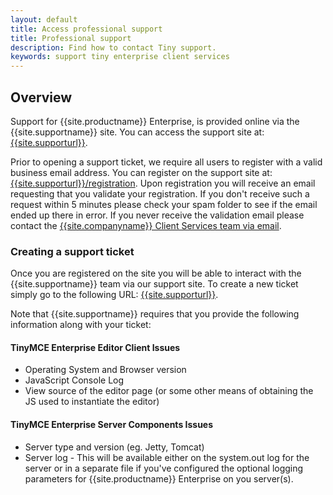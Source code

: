```yaml
---
layout: default
title: Access professional support
title: Professional support
description: Find how to contact Tiny support.
keywords: support tiny enterprise client services
---
```


## Overview

Support for {{site.productname}} Enterprise, is provided online via the {{site.supportname}} site.  You can access the support site at: [{{site.supporturl}}]({{site.supporturl}}).

Prior to opening a support ticket, we require all users to register with a valid business email address. You can register on the support site at: [{{site.supporturl}}/registration]({{site.supporturl}}/registration). Upon registration you will receive an email requesting that you validate your registration. If you don't receive such a request within 5 minutes please check your spam folder to see if the email ended up there in error. If you never receive the validation email please contact the [{{site.companyname}} Client Services team via email](mailto:clientservices@tiny.cloud).

### Creating a support ticket

Once you are registered on the site you will be able to interact with the {{site.supportname}} team via our support site.  To create a new ticket simply go to the following URL: [{{site.supporturl}}]({{site.supporturl}}).

Note that {{site.supportname}} requires that you provide the following information along with your ticket:

#### TinyMCE Enterprise Editor Client Issues

* Operating System and Browser version
* JavaScript Console Log
* View source of the editor page (or some other means of obtaining the JS used to instantiate the editor)

#### TinyMCE Enterprise Server Components Issues

* Server type and version (eg. Jetty, Tomcat)
* Server log - This will be available either on the system.out log for the server or in a separate file if you've configured the optional logging parameters for {{site.productname}} Enterprise on you server(s).
